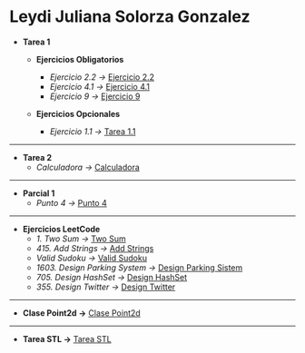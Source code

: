# Leydi Juliana Solorza Gonzalez
- **Tarea 1** 
    - **Ejercicios Obligatorios**
        - *Ejercicio 2.2 ->* [Ejercicio 2.2](https://github.com/julss642/Entrega-1-ejercicios-ALSE/blob/main/Tarea1/Ejercicio2.cpp)
        - *Ejercicio 4.1 ->* [Ejercicio 4.1](https://github.com/julss642/Entrega-1-ejercicios-ALSE/blob/main/Tarea1/Ejercicio4.cpp)
        - *Ejercicio 9 ->* [Ejercicio 9](https://github.com/julss642/Entrega-1-ejercicios-ALSE/blob/main/Tarea1/Ejercicio9.cpp)

    - **Ejercicios Opcionales**
        - *Ejercicio 1.1 ->* [Tarea 1.1](https://github.com/julss642/Entrega-1-ejercicios-ALSE/blob/main/Tarea1/Ejercicio1.cpp)
-----------------------------------------------------------------------------------------------------
- **Tarea 2** 
    - *Calculadora ->* [Calculadora](https://github.com/julss642/Entrega-1-ejercicios-ALSE/blob/main/Tarea2/Calculadora.cpp)
---------------------------------------------------------------------------------------------------
- **Parcial 1** 
    - *Punto 4 ->* [Punto 4](https://github.com/julss642/Entrega-1-ejercicios-ALSE/blob/main/Parcial1/Parcial4.cpp)
---------------------------------------------------------------------------------------------------
- **Ejercicios LeetCode**
    - *1. Two Sum ->* [Two Sum](https://github.com/julss642/Entrega-1-ejercicios-ALSE/blob/main/LeetCode/TwoSum.cpp)
    - *415. Add Strings ->* [Add Strings](https://github.com/julss642/Entrega-1-ejercicios-ALSE/blob/main/LeetCode/AddStrings.cpp)
    - *Valid Sudoku ->* [Valid Sudoku](https://github.com/julss642/Entrega-1-ejercicios-ALSE/blob/main/LeetCode/Sudoku.cpp)
    - *1603. Design Parking System ->* [Design Parking Sistem](https://github.com/julss642/Entrega-1-ejercicios-ALSE/blob/main/LeetCode/DesignParking.cpp)
    - *705. Design HashSet ->* [Design HashSet](https://github.com/julss642/Entrega-1-ejercicios-ALSE/blob/main/LeetCode/HashSet.cpp)
    - *355. Design Twitter ->* [Design Twitter](https://github.com/julss642/Entrega-1-ejercicios-ALSE/blob/main/LeetCode/DesignTwitter.cpp)
-----------------------------------------------------------------------------------------------------------
- **Clase Point2d ->** [Clase Point2d](https://github.com/julss642/Entrega-1-ejercicios-ALSE/tree/main/ClasePoint2d)
-------------------------------------------------------------------------------------------------------------------
- **Tarea STL ->** [Tarea STL](https://github.com/julss642/Entrega-1-ejercicios-ALSE/blob/main/TareaSTL/ejemplosSTL.cpp)
